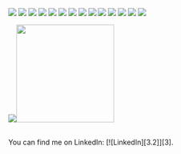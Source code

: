 <!--### Hi there 👋-->
[2]: https://www.linkedin.com/in/heinz-martin/
[2.2]: https://raw.githubusercontent.com/MartinHeinz/MartinHeinz/master/linkedin-3-16.png (LinkedIn icon without padding)


![](https://img.shields.io/badge/-HTML5-informational?style=flat&logo=HTML5&logoColor=white&color=7289da)
![](https://img.shields.io/badge/-CSS-informational?style=flat&logo=CSS3&logoColor=white&color=7289da)
![](https://img.shields.io/badge/-SCSS-informational?style=flat&logo=Sass&logoColor=white&color=7289da)
![](https://img.shields.io/badge/-JavaScript-informational?style=flat&logo=JavaScript&logoColor=white&color=7289da)
![](https://img.shields.io/badge/-TypeScript-informational?style=flat&logo=TypeScript&logoColor=white&color=7289da)
![](https://img.shields.io/badge/-React-informational?style=flat&logo=React&logoColor=white&color=7289da)
![](https://img.shields.io/badge/-Vue-informational?style=flat&logo=Vue.js&logoColor=white&color=7289da)
![](https://img.shields.io/badge/-SQL-informational?style=flat&logo=MySQL&logoColor=white&color=7289da)
![](https://img.shields.io/badge/-MongoDB-informational?style=flat&logo=MongoDB&logoColor=white&color=7289da)
![](https://img.shields.io/badge/-Postgres-informational?style=flat&logo=PostgreSQL&logoColor=white&color=7289da)
![](https://img.shields.io/badge/-Redux-informational?style=flat&logo=Redux&logoColor=white&color=7289da)
![](https://img.shields.io/badge/-NodeJS-informational?style=flat&logo=Node.js&logoColor=white&color=7289da)
![](https://img.shields.io/badge/-jQuery-informational?style=flat&logo=jQuery&logoColor=white&color=7289da)
![](https://img.shields.io/badge/-Python-informational?style=flat&logo=Python&logoColor=white&color=7289da)


<img src="https://github-readme-stats.vercel.app/api/?username=liam-mack&theme=yeblu" /><img height="195px" src="https://github-readme-stats.vercel.app/api/top-langs/?username=liam-mack&hide=handlebars&theme=yeblu" />

</br>
You can find me on LinkedIn: [![LinkedIn][3.2]][3].


<!--
**liam-mack/liam-mack** is a ✨ _special_ ✨ repository because its `README.md` (this file) appears on your GitHub profile.

Here are some ideas to get you started:

- 🔭 I’m currently working on ...
- 🌱 I’m currently learning ...
- 👯 I’m looking to collaborate on ...
- 🤔 I’m looking for help with ...
- 💬 Ask me about ...
- 📫 How to reach me: ...
- 😄 Pronouns: ...
- ⚡ Fun fact: ...
-->
